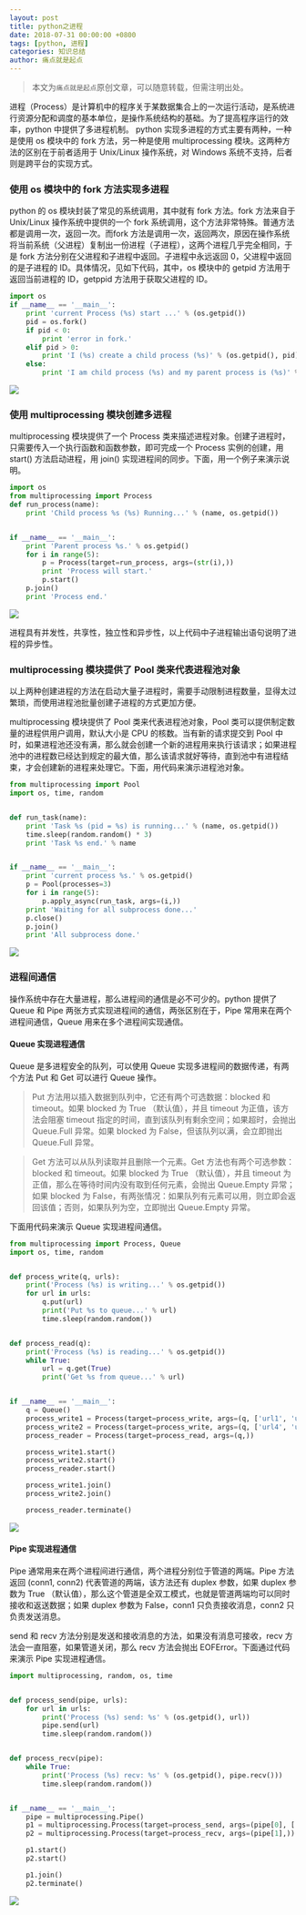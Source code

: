 ```yaml
---
layout: post
title: python之进程
date: 2018-07-31 00:00:00 +0800
tags: [python, 进程]
categories: 知识总结
author: 痛点就是起点
---
```


> 本文为`痛点就是起点`原创文章，可以随意转载，但需注明出处。

进程（Process）是计算机中的程序关于某数据集合上的一次运行活动，是系统进行资源分配和调度的基本单位，是操作系统结构的基础。为了提高程序运行的效率，python 中提供了多进程机制。 python 实现多进程的方式主要有两种，一种是使用 os 模块中的 fork 方法，另一种是使用 multiprocessing 模块。这两种方法的区别在于前者适用于 Unix/Linux 操作系统，对 Windows 系统不支持，后者则是跨平台的实现方式。

### 使用 os 模块中的 fork 方法实现多进程
python 的 os 模块封装了常见的系统调用，其中就有 fork 方法。fork 方法来自于 Unix/Linux 操作系统中提供的一个 fork 系统调用，这个方法非常特殊。普通方法都是调用一次，返回一次。而fork 方法是调用一次，返回两次，原因在操作系统将当前系统（父进程）复制出一份进程（子进程），这两个进程几乎完全相同，于是 fork 方法分别在父进程和子进程中返回。子进程中永远返回 0，父进程中返回的是子进程的 ID。具体情况，见如下代码，其中，os 模块中的 getpid 方法用于返回当前进程的 ID，getppid 方法用于获取父进程的 ID。

```python
import os
if __name__ == '__main__':
    print 'current Process (%s) start ...' % (os.getpid())
    pid = os.fork()
    if pid < 0:
        print 'error in fork.'
    elif pid > 0:
        print 'I (%s) create a child process (%s)' % (os.getpid(), pid)
    else:
        print 'I am child process (%s) and my parent process is (%s)' % (os.getpid(), os.getppid())
```

![](/images/2018/Screenshot%20from%202018-07-31%2012-32-10.png)

### 使用 multiprocessing 模块创建多进程
multiprocessing 模块提供了一个 Process 类来描述进程对象。创建子进程时，只需要传入一个执行函数和函数参数，即可完成一个 Process 实例的创建，用 start() 方法启动进程，用 join() 实现进程间的同步。下面，用一个例子来演示说明。

```python
import os
from multiprocessing import Process
def run_process(name):
    print 'Child process %s (%s) Running...' % (name, os.getpid())


if __name__ == '__main__':
    print 'Parent process %s.' % os.getpid()
    for i in range(5):
        p = Process(target=run_process, args=(str(i),))
        print 'Process will start.'
        p.start()
    p.join()
    print 'Process end.'
```

![](/images/2018/Screenshot%20from%202018-07-31%2012-38-25.png)

进程具有并发性，共享性，独立性和异步性，以上代码中子进程输出语句说明了进程的异步性。

### multiprocessing 模块提供了 Pool 类来代表进程池对象
以上两种创建进程的方法在启动大量子进程时，需要手动限制进程数量，显得太过繁琐，而使用进程池批量创建子进程的方式更加方便。

multiprocessing 模块提供了 Pool 类来代表进程池对象，Pool 类可以提供制定数量的进程供用户调用，默认大小是 CPU 的核数。当有新的请求提交到 Pool 中时，如果进程池还没有满，那么就会创建一个新的进程用来执行该请求；如果进程池中的进程数已经达到规定的最大值，那么该请求就好等待，直到池中有进程结束，才会创建新的进程来处理它。下面，用代码来演示进程池对象。

```python
from multiprocessing import Pool
import os, time, random


def run_task(name):
    print 'Task %s (pid = %s) is running...' % (name, os.getpid())
    time.sleep(random.random() * 3)
    print 'Task %s end.' % name


if __name__ == '__main__':
    print 'current process %s.' % os.getpid()
    p = Pool(processes=3)
    for i in range(5):
        p.apply_async(run_task, args=(i,))
    print 'Waiting for all subprocess done...'
    p.close()
    p.join()
    print 'All subprocess done.'
```

![](/images/2018/Screenshot%20from%202018-07-31%2012-56-10.png)

### 进程间通信
操作系统中存在大量进程，那么进程间的通信是必不可少的。python 提供了 Queue 和 Pipe 两张方式实现进程间的通信，两张区别在于，Pipe 常用来在两个进程间通信，Queue 用来在多个进程间实现通信。

#### Queue 实现进程通信
Queue 是多进程安全的队列，可以使用 Queue 实现多进程间的数据传递，有两个方法 Put 和 Get 可以进行 Queue 操作。

> Put 方法用以插入数据到队列中，它还有两个可选数据：blocked 和 timeout。如果 blocked 为 True （默认值），并且 timeout 为正值，该方法会阻塞 timeout 指定的时间，直到该队列有剩余空间；如果超时，会抛出 Queue.Full 异常。如果 blocked 为 False，但该队列以满，会立即抛出 Queue.Full 异常。

> Get 方法可以从队列读取并且删除一个元素。Get 方法也有两个可选参数：blocked 和 timeout。如果 blocked 为 True （默认值），并且 timeout 为正值，那么在等待时间内没有取到任何元素，会抛出 Queue.Empty 异常；如果 blocked 为 False，有两张情况：如果队列有元素可以用，则立即会返回该值；否则，如果队列为空，立即抛出 Queue.Empty 异常。

下面用代码来演示 Queue 实现进程间通信。

```python
from multiprocessing import Process, Queue
import os, time, random


def process_write(q, urls):
    print('Process (%s) is writing...' % os.getpid())
    for url in urls:
        q.put(url)
        print('Put %s to queue...' % url)
        time.sleep(random.random())


def process_read(q):
    print('Process (%s) is reading...' % os.getpid())
    while True:
        url = q.get(True)
        print('Get %s from queue...' % url)


if __name__ == '__main__':
    q = Queue()
    process_write1 = Process(target=process_write, args=(q, ['url1', 'url2', 'url3']))
    process_write2 = Process(target=process_write, args=(q, ['url4', 'url5', 'url6']))
    process_reader = Process(target=process_read, args=(q,))

    process_write1.start()
    process_write2.start()
    process_reader.start()

    process_write1.join()
    process_write2.join()

    process_reader.terminate()
```

![](/images/2018/Screenshot%20from%202018-07-31%2013-20-31.png)

#### Pipe 实现进程通信
Pipe 通常用来在两个进程间进行通信，两个进程分别位于管道的两端。Pipe 方法返回 (conn1, conn2) 代表管道的两端，该方法还有 duplex 参数，如果 duplex 参数为 True （默认值），那么这个管道是全双工模式，也就是管道两端均可以同时接收和返送数据；如果 duplex 参数为 False，conn1 只负责接收消息，conn2 只负责发送消息。

send 和 recv 方法分别是发送和接收消息的方法，如果没有消息可接收，recv 方法会一直阻塞，如果管道关闭，那么 recv 方法会抛出 EOFError。下面通过代码来演示 Pipe 实现进程通信。

```python
import multiprocessing, random, os, time


def process_send(pipe, urls):
    for url in urls:
        print('Process (%s) send: %s' % (os.getpid(), url))
        pipe.send(url)
        time.sleep(random.random())


def process_recv(pipe):
    while True:
        print('Process (%s) recv: %s' % (os.getpid(), pipe.recv()))
        time.sleep(random.random())


if __name__ == '__main__':
    pipe = multiprocessing.Pipe()
    p1 = multiprocessing.Process(target=process_send, args=(pipe[0], ['url' + str(i) for i in range(10)]))
    p2 = multiprocessing.Process(target=process_recv, args=(pipe[1],))

    p1.start()
    p2.start()

    p1.join()
    p2.terminate()
```

![](/images/2018/Screenshot%20from%202018-07-31%2013-34-23.png)
